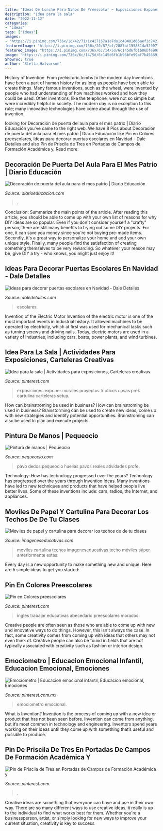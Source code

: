 ```yaml
---
title: "Ideas De Lonche Para Niños De Preescolar ~ Exposiciones Exponer Murales Proyectos Tripticos Cosas Prek Cartulina Carteleras Setup"
description: "Idea para la sala"
date: "2022-11-12"
categories:
- "ideas"
tags: ["ideas"]
images:
- "https://i.pinimg.com/736x/1c/42/71/1c427167a1e7da1c48481d66aef1c242.jpg"
featuredImage: "https://i.pinimg.com/736x/20/87/bf/2087bf1558514a520071930ce7b22d7f.jpg"
featured_image: "https://i.pinimg.com/736x/6c/14/5d/6c145d6fb1b96bfe99af7b4568917b1e.jpg"
image: "https://i.pinimg.com/736x/6c/14/5d/6c145d6fb1b96bfe99af7b4568917b1e.jpg"
ShowToc: true
author: "Stella Halvorson"
---
```



History of Invention: From prehistoric tombs to the modern day
Inventions have been a part of human history for as long as people have been able to create things. Many famous inventions, such as the wheel, were invented by people who had understanding of how machines worked and how they could be used. Other inventions, like the telephone, were not so simple but were incredibly helpful in society. The modern day is no exception to this rule; many innovative technologies have come about through the use of invention.

	

		
looking for Decoración de puerta del aula para el mes patrio | Diario Educación you've came to the right web. We have 8 Pics about Decoración de puerta del aula para el mes patrio | Diario Educación like Pin en Colores preescolares, Ideas para decorar puertas escolares en Navidad - Dale Detalles and also Pin de Priscila de Tres en Portadas de Campos de Formación Académica y. Read more:
		
    
## Decoración De Puerta Del Aula Para El Mes Patrio | Diario Educación

<img loading=lazy src="https://diarioeducacion.com/wp-content/uploads/2018/08/puertas-independencia-2.jpg" onerror="this.onerror=null;this.src='https://tse1.mm.bing.net/th?id=OIP.iLieK3PYLsTLF9UngNv4kgHaNK&amp;pid=15.1';" alt="Decoración de puerta del aula para el mes patrio | Diario Educación">

_Source: diarioeducacion.com_

>. 

	

Conclusion: Summarize the main points of the article.
After reading this article, you should be able to come up with your own list of reasons for why DIY ideas are so popular. Even if you don't consider yourself a "crafty" person, there are still many benefits to trying out some DIY projects. For one, it can save you money since you're not buying pre-made items. Secondly, it's a great way to personalize your home and add your own unique style. Finally, many people find the satisfaction of creating something themselves to be very rewarding. So whatever your reason may be, give DIY a try - who knows, you might just enjoy it!

    
## Ideas Para Decorar Puertas Escolares En Navidad - Dale Detalles

<img loading=lazy src="https://i2.wp.com/www.daledetalles.com/wp-content/uploads/2017/10/Ideas-para-decorar-puertas-escolares-en-Navidad12.jpg?resize=550%2C825" onerror="this.onerror=null;this.src='https://tse3.mm.bing.net/th?id=OIP.xTGNboSAyRn06dlCLkQLWwHaLH&amp;pid=15.1';" alt="Ideas para decorar puertas escolares en Navidad - Dale Detalles">

_Source: daledetalles.com_

>escolares. 

	

Invention of the Electric Motor
Invention of the electric motor is one of the most important events in industrial history. It allowed machines to be operated by electricity, which at first was used for mechanical tasks such as turning screws and driving nails. Today, electric motors are used in a variety of industries, including cars, boats, power plants, and wind turbines.

    
## Idea Para La Sala | Actividades Para Exposiciones, Carteleras Creativas

<img loading=lazy src="https://i.pinimg.com/736x/20/87/bf/2087bf1558514a520071930ce7b22d7f.jpg" onerror="this.onerror=null;this.src='https://tse4.mm.bing.net/th?id=OIP.V0l2_zx7CRt3mdka588_ngHaNP&amp;pid=15.1';" alt="Idea para la sala | Actividades para exposiciones, Carteleras creativas">

_Source: pinterest.com_

>exposiciones exponer murales proyectos tripticos cosas prek cartulina carteleras setup. 

	

How can brainstroming be used in business?
How can brainstroming be used in business? Brainstorming can be used to create new ideas, come up with new strategies and identify potential opportunities. Brainstroming can also be used to plan and execute projects.

    
## Pintura De Manos | Pequeocio

<img loading=lazy src="https://www.pequeocio.com/wp-content/uploads/2011/07/pintura-manos-pavo-real-e1311611497955.jpg" onerror="this.onerror=null;this.src='https://tse4.mm.bing.net/th?id=OIP.A5YH1citmN-62ahJTD8kwwHaKF&amp;pid=15.1';" alt="Pintura de manos | Pequeocio">

_Source: pequeocio.com_

>pavo dedos pequeocio huellas pavos reales atividades profe. 

	

Technology: How has technology progressed over the years?
Technology has progressed over the years through Invention Ideas. Many inventions have led to new techniques and products that have helped people live better lives. Some of these inventions include: cars, radios, the Internet, and appliances.

    
## Moviles De Papel Y Cartulina Para Decorar Los Techos De De Tu Clases

<img loading=lazy src="https://i2.wp.com/www.imageneseducativas.com/wp-content/uploads/2015/03/Moviles-de-papel-y-cartulina-15-300x400.jpg?resize=300%2C400" onerror="this.onerror=null;this.src='https://tse3.mm.bing.net/th?id=OIP.Yk5LFOx8mFl3l1yIabYj9gAAAA&amp;pid=15.1';" alt="Moviles de papel y cartulina para decorar los techos de de tu clases">

_Source: imageneseducativas.com_

>moviles cartulina techos imageneseducativas techo móviles súper anteriormente estas. 

	

Every day is a new opportunity to make something new and unique. Here are 5 simple ideas to get you started: 

    
## Pin En Colores Preescolares

<img loading=lazy src="https://i.pinimg.com/736x/1c/42/71/1c427167a1e7da1c48481d66aef1c242.jpg" onerror="this.onerror=null;this.src='https://tse2.mm.bing.net/th?id=OIP.G0pr1bFS1pEZriGzKLHKXAHaJ4&amp;pid=15.1';" alt="Pin en Colores preescolares">

_Source: pinterest.com_

>ingles trabajar educativas abecedario preescolares morados. 

	

Creative people are often seen as those who are able to come up with new and innovative ways to do things. However, this isn't always the case. In fact, some creativity comes from coming up with ideas that others may not even think of. Creative people can also be found in fields that are not typically associated with creativity such as fashion or interior design.

    
## Emociometro | Educacion Emocional Infantil, Educacion Emocional, Emociones

<img loading=lazy src="https://i.pinimg.com/736x/f2/af/ea/f2afea5b3b992aeda62ccb8b50290fb8.jpg" onerror="this.onerror=null;this.src='https://tse2.mm.bing.net/th?id=OIP.-nEn-C9KlAv9uEhNzzoDiQHaJ3&amp;pid=15.1';" alt="Emociometro | Educacion emocional infantil, Educacion emocional, Emociones">

_Source: pinterest.com.mx_

>emociometro emocional. 

	

What is Invention?
Invention is the process of coming up with a new idea or product that has not been seen before. Invention can come from anything, but it’s most common in technology and engineering. Inventors spend years working on their ideas until they come up with something that’s useful and possible to produce.

    
## Pin De Priscila De Tres En Portadas De Campos De Formación Académica Y

<img loading=lazy src="https://i.pinimg.com/736x/6c/14/5d/6c145d6fb1b96bfe99af7b4568917b1e.jpg" onerror="this.onerror=null;this.src='https://tse1.mm.bing.net/th?id=OIP.3_s1z2F6Z4uImOHUbHReOwHaJ4&amp;pid=15.1';" alt="Pin de Priscila de Tres en Portadas de Campos de Formación Académica y">

_Source: pinterest.com_

>. 

	

Creative ideas are something that everyone can have and use in their own way. There are so many different ways to use creative ideas, it really is up to the individual to find what works best for them. Whether you're a businessperson, artist, or simply looking for new ways to improve your current situation, creativity is key to success.

